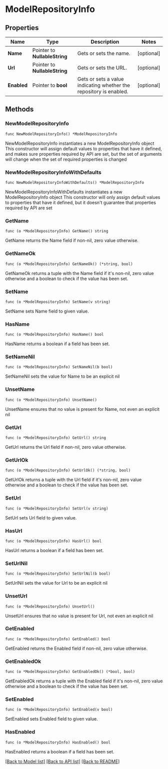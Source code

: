 # ModelRepositoryInfo

## Properties

Name | Type | Description | Notes
------------ | ------------- | ------------- | -------------
**Name** | Pointer to **NullableString** | Gets or sets the name. | [optional] 
**Url** | Pointer to **NullableString** | Gets or sets the URL. | [optional] 
**Enabled** | Pointer to **bool** | Gets or sets a value indicating whether the repository is enabled. | [optional] 

## Methods

### NewModelRepositoryInfo

`func NewModelRepositoryInfo() *ModelRepositoryInfo`

NewModelRepositoryInfo instantiates a new ModelRepositoryInfo object
This constructor will assign default values to properties that have it defined,
and makes sure properties required by API are set, but the set of arguments
will change when the set of required properties is changed

### NewModelRepositoryInfoWithDefaults

`func NewModelRepositoryInfoWithDefaults() *ModelRepositoryInfo`

NewModelRepositoryInfoWithDefaults instantiates a new ModelRepositoryInfo object
This constructor will only assign default values to properties that have it defined,
but it doesn't guarantee that properties required by API are set

### GetName

`func (o *ModelRepositoryInfo) GetName() string`

GetName returns the Name field if non-nil, zero value otherwise.

### GetNameOk

`func (o *ModelRepositoryInfo) GetNameOk() (*string, bool)`

GetNameOk returns a tuple with the Name field if it's non-nil, zero value otherwise
and a boolean to check if the value has been set.

### SetName

`func (o *ModelRepositoryInfo) SetName(v string)`

SetName sets Name field to given value.

### HasName

`func (o *ModelRepositoryInfo) HasName() bool`

HasName returns a boolean if a field has been set.

### SetNameNil

`func (o *ModelRepositoryInfo) SetNameNil(b bool)`

 SetNameNil sets the value for Name to be an explicit nil

### UnsetName
`func (o *ModelRepositoryInfo) UnsetName()`

UnsetName ensures that no value is present for Name, not even an explicit nil
### GetUrl

`func (o *ModelRepositoryInfo) GetUrl() string`

GetUrl returns the Url field if non-nil, zero value otherwise.

### GetUrlOk

`func (o *ModelRepositoryInfo) GetUrlOk() (*string, bool)`

GetUrlOk returns a tuple with the Url field if it's non-nil, zero value otherwise
and a boolean to check if the value has been set.

### SetUrl

`func (o *ModelRepositoryInfo) SetUrl(v string)`

SetUrl sets Url field to given value.

### HasUrl

`func (o *ModelRepositoryInfo) HasUrl() bool`

HasUrl returns a boolean if a field has been set.

### SetUrlNil

`func (o *ModelRepositoryInfo) SetUrlNil(b bool)`

 SetUrlNil sets the value for Url to be an explicit nil

### UnsetUrl
`func (o *ModelRepositoryInfo) UnsetUrl()`

UnsetUrl ensures that no value is present for Url, not even an explicit nil
### GetEnabled

`func (o *ModelRepositoryInfo) GetEnabled() bool`

GetEnabled returns the Enabled field if non-nil, zero value otherwise.

### GetEnabledOk

`func (o *ModelRepositoryInfo) GetEnabledOk() (*bool, bool)`

GetEnabledOk returns a tuple with the Enabled field if it's non-nil, zero value otherwise
and a boolean to check if the value has been set.

### SetEnabled

`func (o *ModelRepositoryInfo) SetEnabled(v bool)`

SetEnabled sets Enabled field to given value.

### HasEnabled

`func (o *ModelRepositoryInfo) HasEnabled() bool`

HasEnabled returns a boolean if a field has been set.


[[Back to Model list]](../README.md#documentation-for-models) [[Back to API list]](../README.md#documentation-for-api-endpoints) [[Back to README]](../README.md)


